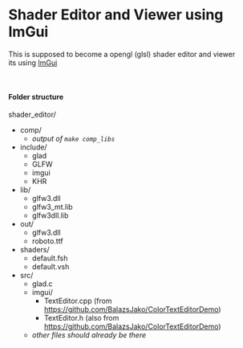 # Shader Editor and Viewer using ImGui
This is supposed to become a opengl (glsl) shader editor and viewer<br>
its using [ImGui](https://github.com/ocornut/imgui)

<br>

#### Folder structure
shader_editor/
- comp/
  - *output of `make comp_libs`*
- include/
    - glad
    - GLFW
    - imgui
    - KHR
- lib/
  - glfw3.dll
  - glfw3_mt.lib
  - glfw3dll.lib
- out/
  - glfw3.dll
  - roboto.ttf
- shaders/
  - default.fsh
  - default.vsh
- src/
  - glad.c
  - imgui/
    - TextEditor.cpp (from https://github.com/BalazsJako/ColorTextEditorDemo)
    - TextEditor.h (also from https://github.com/BalazsJako/ColorTextEditorDemo)
  - *other files should already be there*
